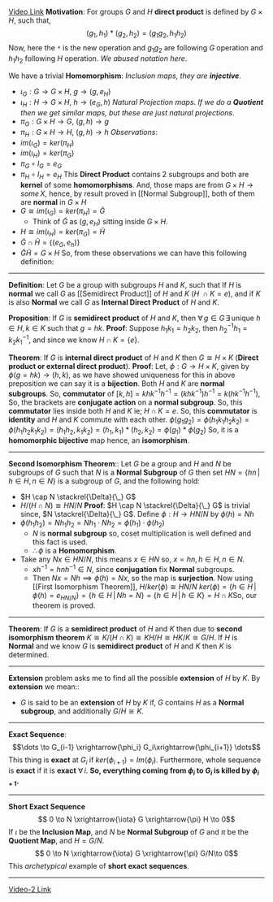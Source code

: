 [Video Link](https://www.youtube.com/watch?v=Xz7_QJ-sIVk)
**Motivation**: For groups $G$ and $H$ **direct product** is defined by $G\times H$, such that, $$(g_1, h_1)*(g_2, h_2) = (g_1g_2, h_1h_2)$$Now, here the `*` is the new operation and $g_1g_2$ are following $G$ operation and $h_1h_2$ following $H$ operation. *We abused notation here*.

We have a trivial **Homomorphism**:
*Inclusion maps, they are **injective***.
- $\iota_G: G \to G \times H$, $g \to (g, e_H)$
- $\iota_H: H \to G \times H$, $h \to (e_G, h)$
*Natural Projection maps*. *If we do a **Quotient** then we get similar maps, but these are just natural projections*.
- $\pi_G: G\times H \to G$, $(g,h) \to g$
- $\pi_H: G\times H \to H$, $(g,h) \to h$
*Observations*:
- $im(\iota_G) = ker(\pi_H)$
- $im(\iota_H) = ker(\pi_G)$
- $\pi_G \circ I_G = e_G$
- $\pi_H \circ I_H = e_H$
  This **Direct Product** contains $2$ subgroups and both are **kernel** of some **homomorphisms**. And, those maps are from $G \times H \to some\, X$, hence, by result proved in [[Normal Subgroup]], both of them are **normal** in $G\times H$
- $G \cong im(\iota_G) = ker(\pi_H) = \widetilde{G}$
	- Think of $\widetilde{G}$ as $(g, e_H)$ sitting inside $G \times H$.
- $H \cong im(\iota_H) = ker(\pi_G) = \widetilde{H}$
- $\widetilde{G} \cap \widetilde{H} = \{(e_G, e_h)\}$
- $\widetilde{G}\widetilde{H} = G \times H$
So, from these observations we can have this following definition:
***
**Definition**: Let $G$ be a group with subgroups $H$ and $K$, such that If $H$ is **normal** we call $G$ as [[Semidirect Product]] of $H$ and $K$ ($H\ \cap K = {e}$), and if $K$ is also **Normal** we call $G$ as **Internal Direct Product** of $H$ and $K$.

**Proposition**: If $G$ is **semidirect product** of $H$ and $K$, then $\forall \, g \in G \, \exists\, \text{unique } h \in H, k \in K$ such that $g = hk$.
**Proof**: Suppose $h_1k_1 = h_2k_2$, then $h_2^{-1}h_1 = k_2k_1^{-1}$, and since we know $H \cap K = \{e\}$.

**Theorem**: If $G$ is **internal direct product** of $H$ and $K$ then $G \cong H \times K$ (**Direct product or external direct product**).
**Proof**: Let, $\phi: G \to H \times K$, given by $\phi(g = hk) \to (h, k)$, as we have showed uniqueness for this in above preposition we can say it is a **bijection**.
Both $H$ and $K$ are **normal subgroups**.
So,  **commutator** of $[k, h] = khk^{-1}h^{-1} = (khk^{-1})h^{-1} = k(hk^{-1}h^{-1})$, So, the brackets are **conjugate action** on a **normal subgroup**. So, this **commutator** lies inside both $H$ and $K$ ie; $H \cap K = {e}$.
So, this **commutator** is **identity** and $H$ and $K$ commute with each other.
$\phi(g_1g_2) = \phi(h_1k_1h_2k_2) = \phi(h_1h_2k_1k_2) = (h_1h_2, k_1k_2) = (h_1, k_1) * (h_2, k_2) = \phi(g_1) * \phi(g_2)$
So, it is a **homomorphic bijective** map hence, an **isomorphism**.
***
**Second Isomorphism Theorem**:: Let $G$ be a group and $H$ and $N$ be subgroups of $G$ such that $N$ is a **Normal Subgroup** of $G$ then set $HN = \{hn \, | \, h \in H, n \in N\}$ is a subgroup of $G$, and the following hold:
- $H \cap N \stackrel{\Delta}{\_} G$
- $H / (H \cap N) \cong HN/N$
**Proof**: $H \cap N \stackrel{\Delta}{\_} G$ is trivial since, $N \stackrel{\Delta}{\_} G$.
Define $\phi: H \to HN/N$ by $\phi(h) = Nh$
- $\phi(h_1h_2) = Nh_1h_2 = Nh_1 \cdot Nh_2 = \phi(h_1) \cdot \phi(h_2)$
	- $N$ is **normal subgroup** so, coset multiplication is well defined and this fact is used.
	- $\therefore \, \phi$ is a **Homomorphism**.
- Take any $Nx \in HN/N$, this means $x \in HN$ so, $x = hn, h \in H, n \in N$.
	- $xh^{-1} = hnh^{-1} \in N$, since **conjugation** fix **Normal** subgroups.
	- Then $Nx = Nh \implies \phi(h) = Nx$, so the map is **surjection**.
Now using [[First Isomorphism Theorem]],
$H/ker(\phi) \cong HN/N$
$ker(\phi) = \{h \in H \,|\, \phi(h) = e_{HN/N}\} = \{h \in H\, | \, Nh = N\} = \{h \in H \, | \, h \in K\} = H \cap K$So, our theorem is proved.
***
**Theorem**: If $G$ is a **semidirect product** of $H$ and $K$ then due to **second isomorphism theorem** $K \cong K/(H \cap K) \cong KH/H \cong HK/K \cong G/H$.
If $H$ is **Normal** and we know $G$ is **semidirect product** of $H$ and $K$ then $K$ is determined.
***
**Extension** problem asks me to find all the possible **extension** of $H$ by $K$.
By **extension** we mean::
- $G$ is said to be an **extension** of $H$ by $K$ if, $G$ contains $H$ as a **Normal subgroup**, and additionally $G/H \cong K$.
***
**Exact Sequence**: $$\dots \to G_{i-1} \xrightarrow{\phi_i} G_i\xrightarrow{\phi_{i+1}} \dots$$
This thing is **exact** at $G_i$ if $ker(\phi_{i+1}) = Im(\phi_i)$.
Furthermore, whole sequence is **exact** if it is **exact** $\forall \, i$.
**So, everything coming from $\phi_i$ to $G_i$ is killed by $\phi_{i+1}$.**
***
**Short Exact Sequence**
$$ 0 \to N \xrightarrow{\iota} G \xrightarrow{\pi} H \to 0$$
If $\iota$ be the **Inclusion Map**, and $N$ be **Normal Subgroup** of $G$ and $\pi$ be the **Quotient Map**, and $H = G/N$.
$$ 0 \to N \xrightarrow{\iota} G \xrightarrow{\pi} G/N\to 0$$
This *archetypical* example of **short exact sequences**.
***
[Video-2 Link](https://www.youtube.com/watch?v=tFmbJEaEx3Q)












